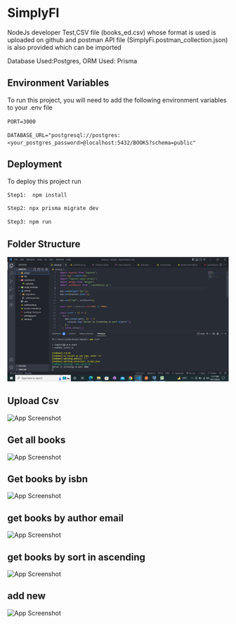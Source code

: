 
# SimplyFI

NodeJs developer Test,CSV file (books_ed.csv) whose format is used is uploaded on github and postman API file (SimplyFi.postman_collection.json) is also provided which can be imported 

Database Used:Postgres,
ORM Used: Prisma
## Environment Variables

To run this project, you will need to add the following environment variables to your .env file

`PORT=3000`

`DATABASE_URL="postgresql://postgres:<your_postgres_password>@localhost:5432/BOOKS?schema=public"`



## Deployment

To deploy this project run

```bash
Step1:  npm install
```

```bash
Step2: npx prisma migrate dev
```
```bash
Step3: npm run
```


## Folder Structure

![App Screenshot](https://github.com/siddharthraj09/simplyfi/blob/master/screenshots/img1.JPG)

## Upload Csv
![App Screenshot](https://github.com/siddharthraj09/simplyfi/blob/master/screenshots/image2.JPG)

## Get all books
![App Screenshot](https://github.com/siddharthraj09/simplyfi/blob/master/screenshots/image3.JPG)

## Get books by isbn
![App Screenshot](https://github.com/siddharthraj09/simplyfi/blob/master/screenshots/image4.JPG)

## get books by author email
![App Screenshot](https://github.com/siddharthraj09/simplyfi/blob/master/screenshots/image5.JPG)

## get books by sort in ascending
![App Screenshot](https://github.com/siddharthraj09/simplyfi/blob/master/screenshots/image6.JPG)

## add new 
![App Screenshot](https://github.com/siddharthraj09/simplyfi/blob/master/screenshots/image7.JPG)

